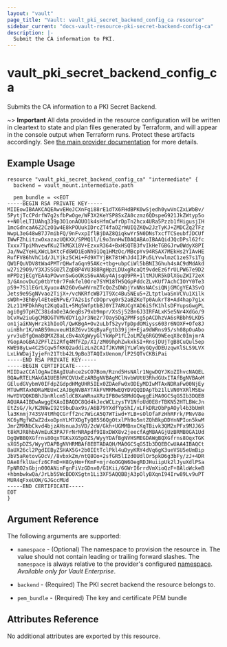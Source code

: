 ```yaml
---
layout: "vault"
page_title: "Vault: vault_pki_secret_backend_config_ca resource"
sidebar_current: "docs-vault-resource-pki-secret-backend-config-ca"
description: |-
  Submit the CA information to PKI.
---
```


# vault\_pki\_secret\_backend\_config\_ca

Submits the CA information to a PKI Secret Backend.

~> **Important** All data provided in the resource configuration will be
written in cleartext to state and plan files generated by Terraform, and
will appear in the console output when Terraform runs. Protect these
artifacts accordingly. See
[the main provider documentation](../index.html)
for more details.

## Example Usage

```hcl
resource "vault_pki_secret_backend_config_ca" "intermediate" {
  backend = vault_mount.intermediate.path
  
  pem_bundle = <<EOT
-----BEGIN RSA PRIVATE KEY-----
MIIEowIBAAKCAQEAwvEHeJCXnFgi88rE1dTX6FHdBPK0wSjedh0ywVnCZxLWbBv/
5PytjTcCPdrfW7g2sfbPwOge/WF3X2KeYSP8SxZA0czmz6QDspeG921JkZWtyp5o
++N0leLTIUAhq339p3O1onAOUO1k4sHfmCwfrDpTn2hcx4URa5Pzzb1fHigusjIH
1mcGdncaA6Z2CzO1w4E8kPOUukIDrcZT4faOZrWUIQZKQw2JzTyKJ+ZMDCZq2TFz
WwpL3eG48wB7J7mibFQ/9nFvxpIflBjDAZ8QiqkwYr5N0DNsTxcfTCSeubfJDCUf
IWwFZhLitzwOxazazUQKXX/SPMQ1l/L9o3nnHwIDAQABAoIBAAQidJQcDPsl62fc
Txxx7TpiMhvewfKu2TkMGX18V+EzxxR364+BxHSQTB3fvIkHeTGBGJrw0WdyX8PI
Ja/NwZYeHLXWcLbKtcFd8WDiEoNh91Oq1HMzOc/MBcpYv94RSAX7MEkHs2YIAvHE
RufFV86hVhC1d/JLYjkz5CHi+Fd9XTYjBK78tHhJd4IJPu5LYvwlmzC1zeS7s1Tg
QW1FQuVDV8tWa4PMTrQHwfaGqn95AKc+tbg+ubpCiWl5bBNI3Ghuh4sAC9dMdAkd
w27i29O9/Y3XJSSGUZlZqDBP4YU388RgHpzLDUxgRcaQt9vdeEz6frULPW67e9D2
mPPDzjECgYEA4aPOwvnSwGoOKsS6vANGy4Ajsq09PR+1ltMJUR5kDlXGuZWI72eX
3/GAnovDuCp0tbYt0r7Fmkfel0Ore7SYM18TH5QGpPddcZLvKUf7AchCIOYY0Te3
pS9+7S1lEGrLXyuox4N26Ov6wHVrmZTcQoZsDWbjYxNNsNACsiQNjGMCgYEA3SvQ
Jets9e9SgNVvao2TijX+/vcNKRfcWB71T9Xc4BuSNEu5+ZLtptlwaSnVCVu1Xilk
sWDh+3EhByl4EteENPvE/7A2s1sfcDOprvg0r52aBZKeTp0AukrT8+Ad4hap7g1x
2Lz11MFDkhRqt2KqQaIL+5Mq5WfptbBJ0YI7ARUCgYAD6iSfK1hlsDFYupsGwgPL
agi0g97pHZC38idaOe3AdeqBs79xb9mpr/XsSj52Bn6J3IRFALxK5e5Nr4XdGo/9
bCvXw2iuGgCMBOGTVMVdDY1gJr3Ne2r7Oay5Dq2PMFsg5pACDhzVA6sRBbh9LKD5
on1jaiKNyHrzk1hIoOl/QwKBgA+Ov2uLbfS2yvTpDpdOMiyss603r6NOXF+Ofe8J
uinBhr1K/mAB59muveuH18Z6vv1KqByaFgtb39jjH+Eja9dWRns95/sh08pOuAbo
yrv3uBfgQmaBQMXZ8aLcBv4aXgWyyGlYkWpP1fL2oLMZq6RGQ9WEeqX8c0ImjmrA
YGopAoGBAJZPFlZi2Rfq4MfFZp/X1/zM09hphZwkxkSI+RnsjDUjTgB8CuQul5ep
KWE98yLw4C25Cqw5fKKQ2addizLnZCAIfJKVNRjYLWlWyGQydDEUzqwXlSLS9LVX
LxLkWDajIyjeFn21Ttb42L9pBo3TAQIxUenom/lP2SQTvCKBiPai
-----END RSA PRIVATE KEY-----
-----BEGIN CERTIFICATE-----
MIIDazCCAlOgAwIBAgIUahce2sCO7Bom/Rznd5HsNAlr1NgwDQYJKoZIhvcNAQEL
BQAwRTELMAkGA1UEBhMCQVUxEzARBgNVBAgMClNvbWUtU3RhdGUxITAfBgNVBAoM
GEludGVybmV0IFdpZGdpdHMgUHR5IEx0ZDAeFw0xODEyMDIwMTAxNDRaFw00NjEy
MTUwMTAxNDRaMEUxCzAJBgNVBAYTAkFVMRMwEQYDVQQIDApTb21lLVN0YXRlMSEw
HwYDVQQKDBhJbnRlcm5ldCBXaWRnaXRzIFB0eSBMdGQwggEiMA0GCSqGSIb3DQEB
AQUAA4IBDwAwggEKAoIBAQDC8Qd4kJecWCLzysTV1NfoUd0E8rTBKN52HTLBWcJn
EtZsG//k/K2NNwI92t9buDax9s/A6B79YXdfYp5hI/xLFkDRzObPpAOyl4b3bUmR
la3Knmj743SV4tMhQCGrff2nc7WicA5Q7WTiwd+YLB+sOlOfaFzHhRFrk/PNvV8e
KC6yMgfWZwZ2dxoDpnYLM7XDgTyQ85S6QgOtxlPh9o5mtZQhBkpDDYnNPIon5kwM
JmrZMXNbCkvd4bjzAHsnuaJsVD/2cW/Gkh+UGMMBnxCKqTBivk3QM2xPFx9MJJ65
t8kMJR8hbAVmEuK3PA7FrNrNRApdf9I8xDWX8v2jeecfAgMBAAGjUzBRMB0GA1Ud
DgQWBBQXGfrns8OqxTGKsXG5pDZS/WyyYDAfBgNVHSMEGDAWgBQXGfrns8OqxTGK
sXG5pDZS/WyyYDAPBgNVHRMBAf8EBTADAQH/MA0GCSqGSIb3DQEBCwUAA4IBAQCt
8aUX26cl2PgdIEByZSHAX5G+2b0IEtTclPkl4uDyyKRY4dVq6gK3ueVSU5eUmBip
JbV5aRetovGOcV//8vbxkZm/ntQ8Oo+2sfGR5lIzd0UdlOr5pkD6g3bFy/zJ+4DR
DAe8fklUacfz6CFmD+H8GyHm+fKmF+mjr4oOGQW6OegRDJHuiipUk2lJyuXdlPSa
FpNRO2sGbjn000ANinFgnFiVzGDnx0/G1Kii/6GWrI6rrdVmXioQzF+8AloWckeB
+hbmbwkwQa/JrLb5SWcBDOXSgtn1Li3XF5AQQBBjA3pOlyBXqnI94Irw89Lv9uPT
MUR4qFxeUOW/GJGccMUd
-----END CERTIFICATE-----
EOT
}
```

## Argument Reference

The following arguments are supported:

* `namespace` - (Optional) The namespace to provision the resource in.
  The value should not contain leading or trailing forward slashes.
  The `namespace` is always relative to the provider's configured [namespace](/docs/providers/vault#namespace).
   *Available only for Vault Enterprise*.

* `backend` - (Required) The PKI secret backend the resource belongs to.

* `pem_bundle` - (Required) The key and certificate PEM bundle

## Attributes Reference

No additional attributes are exported by this resource.
